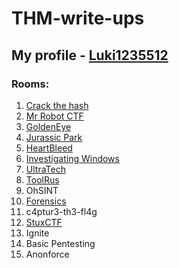 # THM-write-ups

## My profile - [Luki1235512](https://tryhackme.com/p/Luki1235512)

### Rooms:

1. [Crack the hash](https://github.com/Luki1235512/THM-write-ups/blob/main/Crack%20the%20hash/README.md)
2. [Mr Robot CTF](https://github.com/Luki1235512/THM-write-ups/blob/main/Mr%20Robot%20CTF/README.md)
3. [GoldenEye](https://github.com/Luki1235512/THM-write-ups/blob/main/GoldenEye/README.md)
4. [Jurassic Park](https://github.com/Luki1235512/THM-write-ups/blob/main/Jurassic%20Park/README.md)
5. [HeartBleed](https://github.com/Luki1235512/THM-write-ups/blob/main/HeartBleed/README.md)
6. [Investigating Windows](https://github.com/Luki1235512/THM-write-ups/blob/main/Investigating%20Windows/README.md)
7. [UltraTech](https://github.com/Luki1235512/THM-write-ups/blob/main/UltraTech/README.md)
8. [ToolRus](https://github.com/Luki1235512/THM-write-ups/blob/main/ToolsRus/README.md)
9. OhSINT
10. [Forensics](https://github.com/Luki1235512/THM-write-ups/blob/main/Forensics/README.md)
11. c4ptur3-th3-fl4g
12. [StuxCTF](https://github.com/Luki1235512/THM-write-ups/tree/main/StuxCTF#readme)
13. Ignite
14. Basic Pentesting
15. Anonforce
